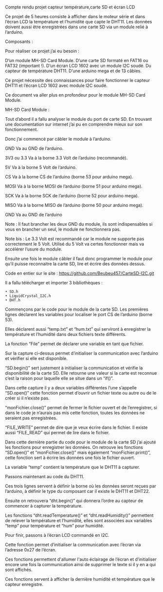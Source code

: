 Compte rendu projet capteur température,carte SD et écran LCD


Ce projet de 5 heures consiste à afficher dans le moteur série et dans l’écran LCD la température et l’humidité que capte le DHT11. Les données doivent aussi être enregistrées dans une carte SD via un module relié à l’arduino.

Composants : 

Pour réaliser ce projet j’ai eu besoin : 

 D’un module MH-SD Card Module.
 D’une carte SD formaté en FAT16 ou FAT32 (important !).
 D’un écran LCD 1602 avec un module I2C soudé.
 Du capteur de température DHT11.
 D’une arduino mega et de 13 câbles.

Ce projet nécessite des connaissances pour faire fonctionner le capteur DHT11 et l’écran LCD 1602 avec module I2C soudé.

Ce document va aller plus en profondeur pour le module MH-SD Card Module.


MH-SD Card Module :  

Tout d’abord il a fallu analyser le module du port de carte SD. En trouvant une documentation sur internet j’ai pu en comprendre mieux sur son fonctionnement.

Donc j’ai commencé par câbler le module à l’arduino.


			





GND
Va au GND de l’arduino.


3V3 ou 3.3
Va à la borne 3.3 Volt de l’arduino (recommandé).


5V 
Va à la borne 5 Volt de l’arduino.


CS
Va à la borne CS de l’arduino (borne 53 pour arduino mega).


MOSI
Va à la borne MOSI de l’arduino (borne 51 pour arduino mega).


SCK
Va à la borne SCK de l’arduino (borne 52 pour arduino mega).


MISO
Va à la borne MISO de l’arduino (borne 50 pour arduino mega).


GND
Va au GND de l’arduino

Note : Il faut brancher les deux GND du module, ils sont indispensables si vous en brancher un seul, le module ne fonctionnera pas.

Note bis : Le 3.3 Volt est recommandé car le module ne supporte pas correctement le 5 Volt. Utilisé du 5 Volt va certes fonctionner mais va accélérer l’usure du module.

Ensuite une fois le module câbler il faut donc programmer le module pour qu’il puisse reconnaitre la carte SD, lire et écrire des données dessus.

Code en entier sur le site : https://github.com/Beubeu457/CarteSD-I2C.git

Il a fallu télécharger et importer 3 bibliothèques : 
 
    • SD.h
    • LiquidCrystal_I2C.h
    • DHT.h  

Commençons par le code pour le module de la carte SD.
 Les premières lignes déclarent les variables pour localiser le port CS de l’arduino (borne 53).

Elles déclarent aussi “temp.txt” et “hum.txt” qui serviront à enregistrer la température et l’humidité dans deux fichiers texte différents.

La fonction “File” permet de déclarer une variable en tant que fichier.



Sur la capture ci-dessus permet d’initialiser la communication avec l’arduino et vérifier si elle est disponible. 

“SD.begin()” sert justement à initialiser la communication et vérifie la disponibilité de la carte SD. Elle retourne une valeur si la carte est reconnue c’est la raison pour laquelle elle se situe dans un “if()”.



Dans cette capture il y a deux variables différentes l’une s’appelle “SD.open()” cette fonction permet d’ouvrir un fichier texte ou autre ou de le créer si il n’existe pas.

“monFichier.close()” permet de fermer le fichier ouvert et de l’enregistrer, si dans le code je n’aurais pas mis cette fonction, toutes les données ne seraient pas enregistrées.

“FILE_WRITE” permet de dire que je veux écrire dans le fichier. 
Il existe aussi “FILE_READ” qui permet de lire dans le fichier.



Dans cette dernière partie du code pour le module de la carte SD j’ai ajouté les fonctions pour enregistrer les données. On retrouve les fonctions “SD.open()” et “monFichier.close()” mais également “monFichier.print()”, cette fonction sert à écrire les données une fois le fichier ouvert.

La variable “temp” contient la température que le DHT11 à capturer.

Passons maintenant au code du DHT11.



Ces trois lignes servent à définir la borne où les données seront reçues par l’arduino, à définir le type du composant car il existe le DHT11 et DHT22.

Ensuite on retrouvera “dht.begin()” qui donnera l’ordre au capteur de commencer à capturer la température.



Les fonctions “dht.readTemperature()” et “dht.readHumidity()” permettent de relever la température et l’humidité, elles sont associées aux variables “temp” pour température et “hum” pour humidité.

Pour finir, passons à l’écran LCD commandé en I2C.



Cette fonction permet d’initialiser la communication avec l’écran via l’adresse 0x27 de l’écran.



Ces fonctions permettent d'allumer l'auto éclairage de l’écran et d’initialiser encore une fois la communication ainsi de supprimer le texte si il y en a qui sont affichés.


Ces fonctions servent à afficher la dernière humidité et température que le capteur enregistre.







